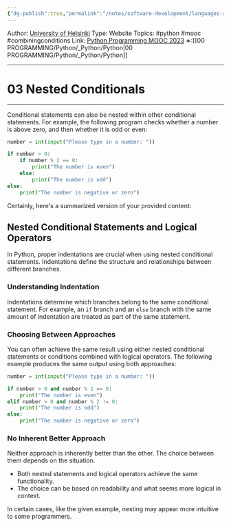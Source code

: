 ```yaml
---
{"dg-publish":true,"permalink":"/notes/software-development/languages-and-frameworks/python/0-python-programming-mooc/introduction/part-2/03-combining-conditions/03-nested-conditionals/","created":"2025-07-13T15:25:00.460+08:00"}
---
```


Author: [University of Helsinki](https://programming-23.mooc.fi/)
Type: Website
Topics: #python #mooc #combiningconditions 
Link: [Python Programming MOOC 2023](https://programming-23.mooc.fi/)
∗:[[00 PROGRAMMING/Python/_Python/Python\|00 PROGRAMMING/Python/_Python/Python]] 

---
# 03 Nested Conditionals

--- 
Conditional statements can also be nested within other conditional statements. For example, the following program checks whether a number is above zero, and then whether it is odd or even:

```python
number = int(input("Please type in a number: "))

if number > 0:
    if number % 2 == 0:
        print("The number is even")
    else:
        print("The number is odd")
else:
    print("The number is negative or zero")
```

Certainly, here's a summarized version of your provided content:

## Nested Conditional Statements and Logical Operators

In Python, proper indentations are crucial when using nested conditional statements. Indentations define the structure and relationships between different branches.

### Understanding Indentation

Indentations determine which branches belong to the same conditional statement. For example, an `if` branch and an `else` branch with the same amount of indentation are treated as part of the same statement.

### Choosing Between Approaches

You can often achieve the same result using either nested conditional statements or conditions combined with logical operators. The following example produces the same output using both approaches:

```python
number = int(input("Please type in a number: "))

if number > 0 and number % 2 == 0:
    print("The number is even")
elif number > 0 and number % 2 != 0:
    print("The number is odd")
else:
    print("The number is negative or zero")
```

### No Inherent Better Approach

Neither approach is inherently better than the other. The choice between them depends on the situation.

- Both nested statements and logical operators achieve the same functionality.
- The choice can be based on readability and what seems more logical in context.

In certain cases, like the given example, nesting may appear more intuitive to some programmers.
